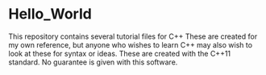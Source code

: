 # Hello_World
This repository contains several tutorial files for C++
These are created for my own reference, but anyone who wishes to learn C++ may also wish to look at these for syntax or ideas.
These are created with the C++11 standard.
No guarantee is given with this software.
